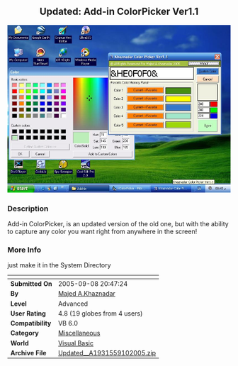 ﻿<div align="center">

## Updated: Add\-in ColorPicker Ver1\.1

<img src="PIC2005910186266668.jpg">
</div>

### Description

Add-in ColorPicker, is an updated version of the old one, but with the ability to capture any color you want right from anywhere in the screen!
 
### More Info
 
just make it in the System Directory


<span>             |<span>
---                |---
**Submitted On**   |2005-09-08 20:47:24
**By**             |[Majed A\.Khaznadar](https://github.com/Planet-Source-Code/PSCIndex/blob/master/ByAuthor/majed-a-khaznadar.md)
**Level**          |Advanced
**User Rating**    |4.8 (19 globes from 4 users)
**Compatibility**  |VB 6\.0
**Category**       |[Miscellaneous](https://github.com/Planet-Source-Code/PSCIndex/blob/master/ByCategory/miscellaneous__1-1.md)
**World**          |[Visual Basic](https://github.com/Planet-Source-Code/PSCIndex/blob/master/ByWorld/visual-basic.md)
**Archive File**   |[Updated\_\_A1931559102005\.zip](https://github.com/Planet-Source-Code/majed-a-khaznadar-updated-add-in-colorpicker-ver1-1__1-62513/archive/master.zip)








